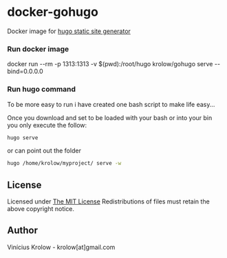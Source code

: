 # docker-gohugo

Docker image for [hugo static site generator](http://gohugo.io)

### Run docker image
docker run --rm -p 1313:1313 -v $(pwd):/root/hugo krolow/gohugo serve --bind=0.0.0.0

### Run hugo command
To be more easy to run i have created one bash script to make life easy...

Once you download and set to be loaded with your bash or into your bin you only execute the follow:

```bash
hugo serve
```

or can point out the folder

```bash
hugo /home/krolow/myproject/ serve -w
```

## License

Licensed under <a href="http://krolow.mit-license.org/">The MIT License</a>
Redistributions of files must retain the above copyright notice.

## Author

Vinícius Krolow - krolow[at]gmail.com

